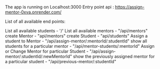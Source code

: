 The app is running on Localhost:3000
Entry point api : https://assign-mentor-0xva.onrender.com/

List of all available end points:

List all available students - '/'
List all available mentors - "/api/mentors"
create Mentor - "api/mentors"
create Student - "api/students"
Assign a student to Mentor - "/api/assign-mentor/:mentorId/:studentId"
show all students for a particular mentor - "/api/mentor-students/:mentorId"
Assign or Change Mentor for particular Student - "/api/assign-mentor/:studentId/:newMentorId"
show the previously assigned mentor for a particular student - "/api/previous-mentor/:studentId"
